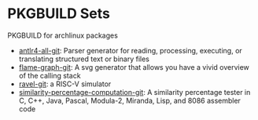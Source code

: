 # PKGBUILD Sets

PKGBUILD for archlinux packages

- [antlr4-all-git](antlr-all-git): Parser generator for reading, processing, executing, or translating structured text or binary files
- [flame-graph-git](flame-graph-git): A svg generator that allows you have a vivid overview of the calling stack
- [ravel-git](ravel-git/): a RISC-V simulator
- [similarity-percentage-computation-git](similarity-percentage-computation-git): A similarity percentage tester in C, C++, Java, Pascal, Modula-2, Miranda, Lisp, and 8086 assembler code
